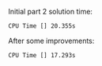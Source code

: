 Initial part 2 solution time:

`CPU Time [] 20.355s`

After some improvements:

`CPU Time [] 17.293s`
